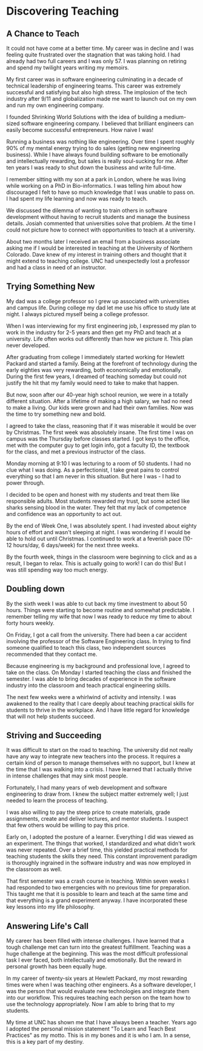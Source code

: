 # Discovering Teaching

## A Chance to Teach

It could not have come at a better time.  My career was in decline and I was feeling quite
frustrated over the stagnation that was taking hold.  I had already had two full careers and I was
only 57.  I was planning on retiring and spend my twilight years writing my memoirs.

My first career was in software engineering culminating in a decade of technical leadership of
engineering teams.  This career was extremely successful and satisfying but also high stress.  The
implosion of the tech industry after 9/11 and globalization made me want to launch out on my own
and run my own engineering company.

I founded Shrinking World Solutions with the idea of building a medium-sized software engineering
company.  I believed that brilliant engineers can easily become successful entrepreneurs.  How
naive I was! 

Running a business was nothing like engineering.  Over time I spent roughly 90% of my mental energy
trying to do sales (getting new engineering business). While I have always found building software
to be emotionally and intellectually rewarding, but sales is really soul-sucking for me.  After ten
years I was ready to shut down the business and write full-time.

I remember sitting with my son at a park in London, where he was living while working on a PhD in
Bio-informatics.  I was telling him about how discouraged I felt to have so much knowledge that I
was unable to pass on. I had spent my life learning and now was ready to teach.

We discussed the dilemma of wanting to train others in software development without having to
recruit students and manage the business details.  Josiah commented that universities solve that
problem.  At the time I could not picture how to connect with opportunities to teach at a
university.

About two months later I received an email from a business associate asking me if I would be
interested in teaching at the University of Northern Colorado. Dave knew of my interest in training
others and thought that it might extend to teaching college.  UNC had unexpectedly lost a professor
and had a class in need of an instructor.


## Trying Something New

My dad was a college professor so I grew up associated with universities and campus life.  During
college my dad let me use his office to study late at night.   I always pictured myself being a
college professor.

When I was interviewing for my first engineering job, I expressed my plan to work in the industry
for 2-5 years and then get my PhD and teach at a university.  Life often works out differently than
how we picture it.  This plan never developed.

After graduating from college I immediately started working for Hewlett Packard and started a
family.  Being at the forefront of technology during the early eighties was very rewarding, both
economically and emotionally.  During the first few years, I dreamed of teaching someday but could
not justify the hit that my family would need to take to make that happen.

But now, soon after our 40-year high school reunion, we were in a totally different situation. After
a lifetime of making a high salary, we had no need to make a living.  Our kids were grown and had
their own families.  Now was the time to try something new and bold.

I agreed to take the class, reasoning that if it was miserable it would be over by Christmas.  The
first week was absolutely insane.  The first time I was on campus was the Thursday before classes
started.  I got keys to the office, met with the computer guy to get login info, got a faculty ID,
the textbook for the class, and met a previous instructor of the class.

Monday morning at 9:10 I was lecturing to a room of 50 students.  I had no clue what I was doing. As
a perfectionist, I take great pains to control everything so that I am never in this situation. But
here I was - I had to power through.

I decided to be open and honest with my students and treat them like responsible adults.  Most
students rewarded my trust, but some acted like sharks sensing blood in the water. They felt that
my lack of competence and confidence was an opportunity to act out.

By the end of Week One, I was absolutely spent.  I had invested about eighty hours of effort and
wasn't sleeping at night.  I was wondering if I would be able to hold out until Christmas.   I
continued to work at a feverish pace (10-12 hours/day, 6 days/week) for the next three weeks.

By the fourth week, things in the classroom were beginning to click and as a result, I began to
relax. This is actually going to work!  I can do this! But I was still spending way too much
energy.


## Doubling down

By the sixth week I was able to cut back my time investment to about 50 hours. Things were starting
to become routine and somewhat predictable.  I remember telling my wife that now I was ready to
reduce my time to about forty hours weekly. 

On Friday, I got a call from the university.  There had been a car accident involving the professor
of the Software Engineering class.  In trying to find someone qualified to teach this class, two
independent sources recommended that they contact me. 

Because engineering is my background and professional love, I agreed to take on the class.  On
Monday I started teaching the class and finished the semester.  I was able to bring decades of
experience in the software industry into the classroom and teach practical engineering skills.

The next few weeks were a whirlwind of activity and intensity.   I was awakened to the reality that
I care deeply about teaching practical skills for students to thrive in the workplace.  And I have
little regard for knowledge that will not help students succeed.


## Striving and Succeeding

It was difficult to start on the road to teaching.  The university did not really have any way to
integrate new teachers into the process.  It requires a certain kind of person to manage themselves
with no support, but I knew at the time that I was walking into a crisis.  I have learned that I
actually thrive in intense challenges that may sink most people.

Fortunately, I had many years of web development and software engineering to draw from.  I knew the
subject matter extremely well; I just needed to learn the process of teaching.  

I was also willing to pay the steep price to create materials, grade assignments, create and deliver
lectures, and mentor students.  I suspect that few others would be willing to pay this price.

Early on, I adopted the posture of a learner.  Everything I did was viewed as an experiment.  The
things that worked, I standardized and what didn't work was never repeated.  Over a brief time, this
yielded practical methods for teaching students the skills they need.  This constant improvement
paradigm is thoroughly ingrained in the software industry and was now employed in the classroom as
well.

That first semester was a crash course in teaching.  Within seven weeks I had responded to two
emergencies with no previous time for preparation.  This taught me that it is possible to learn
and teach at the same time and that everything is a grand experiment anyway.  I have incorporated
these key lessons into my life philosophy.


## Answering Life's Call

My career has been filled with intense challenges.  I have learned that a tough challenge met can
turn into the greatest fulfillment.  Teaching was a huge challenge at the beginning.  This was the
most difficult professional task I ever faced, both intellectually and emotionally. But the reward in
personal growth has been equally huge.

In my career of twenty-six years at Hewlett Packard, my most rewarding times were when I was
teaching other engineers.  As a software developer, I was the person that would evaluate new
technologies and integrate them into our workflow.  This requires teaching each person on the team
how to use the technology appropriately.  Now I am able to bring that to my students.

My time at UNC has shown me that I have always been a teacher. Years ago I adopted the personal
mission statement "To Learn and Teach Best Practices" as my motto.  This is in my bones and it is
who I am.  In a sense, this is a key part of my destiny.

